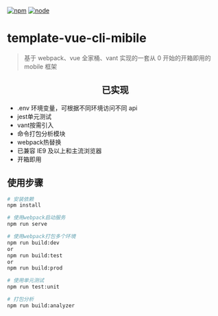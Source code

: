 <!--
 * @Descripttion:
 * @Author: Weize
 * @Date: 2021-04-22 09:04:17
 * @LastEditors: Weize
 * @LastEditTime: 2021-05-10 15:25:00
-->

[![npm]][npm-url]
[![node]][node-url]

# template-vue-cli-mibile

> 基于 webpack、vue 全家桶、vant 实现的一套从 0 开始的开箱即用的 mobile 框架

<h2 align="center">已实现</h2>

- .env 环境变量，可根据不同环境访问不同 api
- jest单元测试
- vant按需引入
- 命令打包分析模块
- webpack热替换
- 已兼容 IE9 及以上和主流浏览器
- 开箱即用

## 使用步骤

```bash
# 安装依赖
npm install

# 使用webpack启动服务
npm run serve

# 使用webpack打包多个环境
npm run build:dev
or
npm run build:test
or
npm run build:prod

# 使用单元测试
npm run test:unit

# 打包分析
npm run build:analyzer

```

[npm]: https://img.shields.io/badge/npm-v5.3.1-green
[npm-url]: https://www.npmjs.com
[node]: https://img.shields.io/badge/node->%3D10.13.0-green
[node-url]: http://nodejs.cn/
